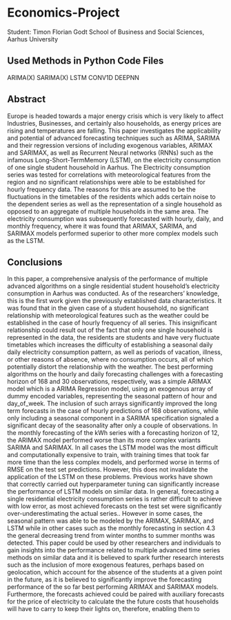 # Economics-Project
Student: Timon Florian Godt
School of Business and Social Sciences, Aarhus University

## Used Methods in Python Code Files
ARIMA(X)
SARIMA(X)
LSTM
CONV1D
DEEPNN

## Abstract
Europe is headed towards a major energy crisis which is very likely to affect Industries, Businesses, and certainly also households, as energy prices are rising and temperatures are falling.
This paper investigates the applicability and potential of advanced forecasting techniques such as
ARIMA, SARIMA and their regression versions of including exogenous variables, ARIMAX and
SARIMAX, as well as Recurrent Neural networks (RNNs) such as the infamous Long-Short-TermMemory (LSTM), on the electricity consumption of one single student household in Aarhus. The
Electricity consumption series was tested for correlations with meteorological features from the region and no significant relationships were able to be established for hourly frequency data. The
reasons for this are assumed to be the fluctuations in the timetables of the residents which adds
certain noise to the dependent series as well as the representation of a single household as opposed to
an aggregate of multiple households in the same area. The electricity consumption was subsequently
forecasted with hourly, daily, and monthly frequency, where it was found that ARIMAX, SARIMA,
and SARIMAX models performed superior to other more complex models such as the LSTM.

## Conclusions
In this paper, a comprehensive analysis of the performance of multiple advanced algorithms on a single residential student household’s electricity consumption in
Aarhus was conducted. As of the researchers’ knowledge, this is the first work given the previously established data
characteristics. It was found that in the given case of a
student household, no significant relationship with meteorological features such as the weather could be established in the case of hourly frequency of all series. This
insignificant relationship could result out of the fact that
only one single household is represented in the data, the
residents are students and have very fluctuate timetables
which increases the difficulty of establishing a seasonal
daily daily electricity consumption pattern, as well as
periods of vacation, illness, or other reasons of absence,
where no consumption occurs, all of which potentially
distort the relationship with the weather.
The best performing algorithms on the hourly and
daily forecasting challenges with a forecasting horizon of
168 and 30 observations, respectively, was a simple ARIMAX model which is a ARIMA Regression model, using
an exogenous array of dummy encoded variables, representing the seasonal pattern of hour and day_of_week.
The inclusion of such arrays significantly improved the
long term forecasts in the case of hourly predictions of 168
observations, while only including a seasonal component
in a SARIMA specification signaled a significant decay of
the seasonality after only a couple of observations. In the
monthly forecasting of the kWh series with a forecasting
horizon of 12, the ARIMAX model performed worse than
its more complex variants SARIMA and SARIMAX.
In all cases the LSTM model was the most difficult
and computationally expensive to train, with training
times that took far more time than the less complex models, and performed worse in terms of RMSE on the test
set predictions. However, this does not invalidate the
application of the LSTM on these problems. Previous
works have shown that correctly carried out hyperparameter tuning can significantly increase the performance of
LSTM models on similar data.
In general, forecasting a single residential electricity
consumption series is rather difficult to achieve with low
error, as most achieved forecasts on the test set were significantly over-underestimating the actual series.. However in some cases, the seasonal pattern was able to be
modeled by the ARIMAX, SARIMAX, and LSTM while
in other cases such as the monthly forecasting in section
4.3 the general decreasing trend from winter months to
summer months was detected.
This paper could be used by other researchers and individuals to gain insights into the performance related to
multiple advanced time series methods on similar data
and it is believed to spark further research interests
such as the inclusion of more exogenous features, perhaps based on geolocation, which account for the absence of the students at a given point in the future, as
it is believed to significantly improve the forecasting performance of the so far best performing ARIMAX and
SARIMAX models. Furthermore, the forecasts achieved
could be paired with auxiliary forecasts for the price of
electricity to calculate the the future costs that households will have to carry to keep their lights on, therefore,
enabling them to
